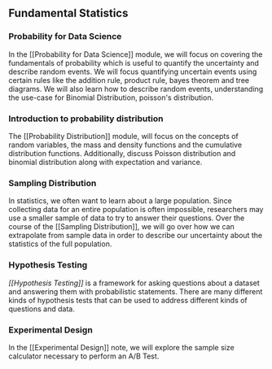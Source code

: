## Fundamental Statistics

### Probability for Data Science 
In the [[Probability for Data Science]] module, we will focus on covering the fundamentals of probability which is useful to quantify the uncertainty and describe random events. 
We will focus quantifying uncertain events using certain rules like the addition rule, product rule, bayes theorem and tree diagrams. We will also learn how to describe random events, understanding the use-case for Binomial Distribution, poisson's distribution. 


### Introduction to probability distribution
The [[Probability Distribution]] module, will focus on the concepts of random variables, the mass and density functions and the cumulative distribution functions. Additionally, discuss Poisson distribution and binomial distribution along with expectation and variance. 

### Sampling Distribution 
In statistics, we often want to learn about a large population. Since collecting data for an entire population is often impossible, researchers may use a smaller sample of data to try to answer their questions. Over the course of the [[Sampling Distribution]], we will go over how we can extrapolate from sample data in order to describe our uncertainty about the statistics of the full population.

### Hypothesis Testing 
_[[Hypothesis Testing]]_ is a framework for asking questions about a dataset and answering them with probabilistic statements. There are many different kinds of hypothesis tests that can be used to address different kinds of questions and data.

### Experimental Design
In the [[Experimental Design]] note, we will explore the sample size calculator necessary to perform an A/B Test.  
